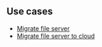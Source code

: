 ## Use cases
* [Migrate file server](migrate.md)
* [Migrate file server to cloud](migrate2cloud.md)
